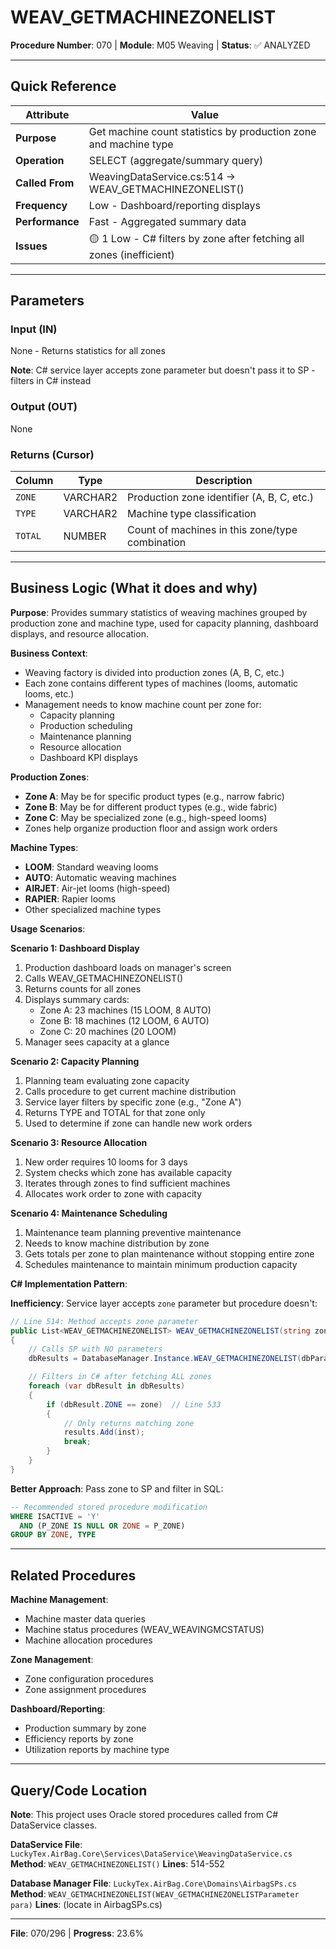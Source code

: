 # WEAV_GETMACHINEZONELIST

**Procedure Number**: 070 | **Module**: M05 Weaving | **Status**: ✅ ANALYZED

---

## Quick Reference

| Attribute | Value |
|-----------|-------|
| **Purpose** | Get machine count statistics by production zone and machine type |
| **Operation** | SELECT (aggregate/summary query) |
| **Called From** | WeavingDataService.cs:514 → WEAV_GETMACHINEZONELIST() |
| **Frequency** | Low - Dashboard/reporting displays |
| **Performance** | Fast - Aggregated summary data |
| **Issues** | 🟡 1 Low - C# filters by zone after fetching all zones (inefficient) |

---

## Parameters

### Input (IN)

None - Returns statistics for all zones

**Note**: C# service layer accepts zone parameter but doesn't pass it to SP - filters in C# instead

### Output (OUT)

None

### Returns (Cursor)

| Column | Type | Description |
|--------|------|-------------|
| `ZONE` | VARCHAR2 | Production zone identifier (A, B, C, etc.) |
| `TYPE` | VARCHAR2 | Machine type classification |
| `TOTAL` | NUMBER | Count of machines in this zone/type combination |

---

## Business Logic (What it does and why)

**Purpose**: Provides summary statistics of weaving machines grouped by production zone and machine type, used for capacity planning, dashboard displays, and resource allocation.

**Business Context**:
- Weaving factory is divided into production zones (A, B, C, etc.)
- Each zone contains different types of machines (looms, automatic looms, etc.)
- Management needs to know machine count per zone for:
  - Capacity planning
  - Production scheduling
  - Maintenance planning
  - Resource allocation
  - Dashboard KPI displays

**Production Zones**:
- **Zone A**: May be for specific product types (e.g., narrow fabric)
- **Zone B**: May be for different product types (e.g., wide fabric)
- **Zone C**: May be specialized zone (e.g., high-speed looms)
- Zones help organize production floor and assign work orders

**Machine Types**:
- **LOOM**: Standard weaving looms
- **AUTO**: Automatic weaving machines
- **AIRJET**: Air-jet looms (high-speed)
- **RAPIER**: Rapier looms
- Other specialized machine types

**Usage Scenarios**:

**Scenario 1: Dashboard Display**
1. Production dashboard loads on manager's screen
2. Calls WEAV_GETMACHINEZONELIST()
3. Returns counts for all zones
4. Displays summary cards:
   - Zone A: 23 machines (15 LOOM, 8 AUTO)
   - Zone B: 18 machines (12 LOOM, 6 AUTO)
   - Zone C: 20 machines (20 LOOM)
5. Manager sees capacity at a glance

**Scenario 2: Capacity Planning**
1. Planning team evaluating zone capacity
2. Calls procedure to get current machine distribution
3. Service layer filters by specific zone (e.g., "Zone A")
4. Returns TYPE and TOTAL for that zone only
5. Used to determine if zone can handle new work orders

**Scenario 3: Resource Allocation**
1. New order requires 10 looms for 3 days
2. System checks which zone has available capacity
3. Iterates through zones to find sufficient machines
4. Allocates work order to zone with capacity

**Scenario 4: Maintenance Scheduling**
1. Maintenance team planning preventive maintenance
2. Needs to know machine distribution by zone
3. Gets totals per zone to plan maintenance without stopping entire zone
4. Schedules maintenance to maintain minimum production capacity

**C# Implementation Pattern**:

**Inefficiency**: Service layer accepts `zone` parameter but procedure doesn't:
```csharp
// Line 514: Method accepts zone parameter
public List<WEAV_GETMACHINEZONELIST> WEAV_GETMACHINEZONELIST(string zone)
{
    // Calls SP with NO parameters
    dbResults = DatabaseManager.Instance.WEAV_GETMACHINEZONELIST(dbPara);

    // Filters in C# after fetching ALL zones
    foreach (var dbResult in dbResults)
    {
        if (dbResult.ZONE == zone)  // Line 533
        {
            // Only returns matching zone
            results.Add(inst);
            break;
        }
    }
}
```

**Better Approach**: Pass zone to SP and filter in SQL:
```sql
-- Recommended stored procedure modification
WHERE ISACTIVE = 'Y'
  AND (P_ZONE IS NULL OR ZONE = P_ZONE)
GROUP BY ZONE, TYPE
```

---

## Related Procedures

**Machine Management**:
- Machine master data queries
- Machine status procedures (WEAV_WEAVINGMCSTATUS)
- Machine allocation procedures

**Zone Management**:
- Zone configuration procedures
- Zone assignment procedures

**Dashboard/Reporting**:
- Production summary by zone
- Efficiency reports by zone
- Utilization reports by machine type

---

## Query/Code Location

**Note**: This project uses Oracle stored procedures called from C# DataService classes.

**DataService File**: `LuckyTex.AirBag.Core\Services\DataService\WeavingDataService.cs`
**Method**: `WEAV_GETMACHINEZONELIST()`
**Lines**: 514-552

**Database Manager File**: `LuckyTex.AirBag.Core\Domains\AirbagSPs.cs`
**Method**: `WEAV_GETMACHINEZONELIST(WEAV_GETMACHINEZONELISTParameter para)`
**Lines**: (locate in AirbagSPs.cs)

---

**File**: 070/296 | **Progress**: 23.6%
